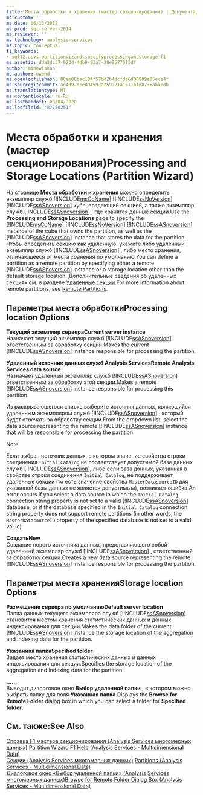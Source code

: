 ```yaml
---
title: Места обработки и хранения (мастер секционирования) | Документация Майкрософт
ms.custom: ''
ms.date: 06/13/2017
ms.prod: sql-server-2014
ms.reviewer: ''
ms.technology: analysis-services
ms.topic: conceptual
f1_keywords:
- sql12.asvs.partitionwizard.specifyprocessingandstorage.f1
ms.assetid: dda2dc57-923d-4db9-93a7-38e95770f3df
author: minewiskan
ms.author: owend
ms.openlocfilehash: 00ab88bac184f57bd2b4dcfdb8d00909a85ece4f
ms.sourcegitcommit: ad4d92dce894592a259721a1571b1d8736abacdb
ms.translationtype: MT
ms.contentlocale: ru-RU
ms.lasthandoff: 08/04/2020
ms.locfileid: "87750251"
---
```

# <a name="processing-and-storage-locations-partition-wizard"></a><span data-ttu-id="54dff-102">Места обработки и хранения (мастер секционирования)</span><span class="sxs-lookup"><span data-stu-id="54dff-102">Processing and Storage Locations (Partition Wizard)</span></span>
  <span data-ttu-id="54dff-103">На странице **Места обработки и хранения** можно определить экземпляр служб [!INCLUDE[msCoName](../includes/msconame-md.md)] [!INCLUDE[ssNoVersion](../includes/ssnoversion-md.md)] [!INCLUDE[ssASnoversion](../includes/ssasnoversion-md.md)] куба, владеющий секцией, а также экземпляр служб [!INCLUDE[ssASnoversion](../includes/ssasnoversion-md.md)] , где хранятся данные секции.</span><span class="sxs-lookup"><span data-stu-id="54dff-103">Use the **Processing and Storage Locations** page to specify the [!INCLUDE[msCoName](../includes/msconame-md.md)] [!INCLUDE[ssNoVersion](../includes/ssnoversion-md.md)] [!INCLUDE[ssASnoversion](../includes/ssasnoversion-md.md)] instance of the cube that owns the partition, as well as the [!INCLUDE[ssASnoversion](../includes/ssasnoversion-md.md)] instance that stores the data for the partition.</span></span> <span data-ttu-id="54dff-104">Чтобы определить секцию как удаленную, укажите либо удаленный экземпляр служб [!INCLUDE[ssASnoversion](../includes/ssasnoversion-md.md)] , либо место хранения, отличающееся от места хранения по умолчанию.</span><span class="sxs-lookup"><span data-stu-id="54dff-104">You can define a partition as a remote partition by specifying either a remote [!INCLUDE[ssASnoversion](../includes/ssasnoversion-md.md)] instance or a storage location other than the default storage location.</span></span> <span data-ttu-id="54dff-105">Дополнительные сведения об удаленных секциях см. в разделе [Удаленные секции](multidimensional-models-olap-logical-cube-objects/partitions-remote-partitions.md).</span><span class="sxs-lookup"><span data-stu-id="54dff-105">For more information about remote partitions, see [Remote Partitions](multidimensional-models-olap-logical-cube-objects/partitions-remote-partitions.md).</span></span>  
  
## <a name="processing-location-options"></a><span data-ttu-id="54dff-106">Параметры места обработки</span><span class="sxs-lookup"><span data-stu-id="54dff-106">Processing location Options</span></span>  
 <span data-ttu-id="54dff-107">**Текущий экземпляр сервера**</span><span class="sxs-lookup"><span data-stu-id="54dff-107">**Current server instance**</span></span>  
 <span data-ttu-id="54dff-108">Назначает текущий экземпляр служб [!INCLUDE[ssASnoversion](../includes/ssasnoversion-md.md)] ответственным за обработку секции.</span><span class="sxs-lookup"><span data-stu-id="54dff-108">Makes the current [!INCLUDE[ssASnoversion](../includes/ssasnoversion-md.md)] instance responsible for processing the partition.</span></span>  
  
 <span data-ttu-id="54dff-109">**Удаленный источник данных служб Analysis Services**</span><span class="sxs-lookup"><span data-stu-id="54dff-109">**Remote Analysis Services data source**</span></span>  
 <span data-ttu-id="54dff-110">Назначает удаленный экземпляр служб [!INCLUDE[ssASnoversion](../includes/ssasnoversion-md.md)] ответственным за обработку этой секции.</span><span class="sxs-lookup"><span data-stu-id="54dff-110">Makes a remote [!INCLUDE[ssASnoversion](../includes/ssasnoversion-md.md)] instance responsible for processing this partition.</span></span>  
  
 <span data-ttu-id="54dff-111">Из раскрывающегося списка выберите источник данных, являющийся удаленным экземпляром служб [!INCLUDE[ssASnoversion](../includes/ssasnoversion-md.md)] , который будет отвечать за обработку секции.</span><span class="sxs-lookup"><span data-stu-id="54dff-111">From the dropdown list, select the data source representing the remote [!INCLUDE[ssASnoversion](../includes/ssasnoversion-md.md)] instance that will be responsible for processing the partition.</span></span>  
  
> [!NOTE]  
>  <span data-ttu-id="54dff-112">Если выбран источник данных, в котором значение свойства строки соединения `Initial Catalog` не соответствует допустимой базе данных служб [!INCLUDE[ssASnoversion](../includes/ssasnoversion-md.md)], либо если база данных, указанная в свойстве строки соединения `Initial Catalog`, не поддерживает удаленные секции (то есть значение свойства `MasterDatasourceID` для указанной базы данных не является допустимым), возникает ошибка.</span><span class="sxs-lookup"><span data-stu-id="54dff-112">An error occurs if you select a data source in which the `Initial Catalog` connection string property is not set to a valid [!INCLUDE[ssASnoversion](../includes/ssasnoversion-md.md)] database, or if the database specified in the `Initial Catalog` connection string property does not support remote partitions (in other words, the `MasterDatasourceID` property of the specified database is not set to a valid value).</span></span>  
  
 <span data-ttu-id="54dff-113">**Создать**</span><span class="sxs-lookup"><span data-stu-id="54dff-113">**New**</span></span>  
 <span data-ttu-id="54dff-114">Создание нового источника данных, представляющего собой удаленный экземпляр служб [!INCLUDE[ssASnoversion](../includes/ssasnoversion-md.md)] , ответственный за обработку секции.</span><span class="sxs-lookup"><span data-stu-id="54dff-114">Creates a new data source representing the remote [!INCLUDE[ssASnoversion](../includes/ssasnoversion-md.md)] instance responsible for processing the partition.</span></span>  
  
## <a name="storage-location-options"></a><span data-ttu-id="54dff-115">Параметры места хранения</span><span class="sxs-lookup"><span data-stu-id="54dff-115">Storage location Options</span></span>  
 <span data-ttu-id="54dff-116">**Размещение сервера по умолчанию**</span><span class="sxs-lookup"><span data-stu-id="54dff-116">**Default server location**</span></span>  
 <span data-ttu-id="54dff-117">Папка данных текущего экземпляра служб [!INCLUDE[ssASnoversion](../includes/ssasnoversion-md.md)] становится местом хранения статистических данных и данных индексирования для секции.</span><span class="sxs-lookup"><span data-stu-id="54dff-117">Makes the data folder of the current [!INCLUDE[ssASnoversion](../includes/ssasnoversion-md.md)] instance the storage location of the aggregation and indexing data for the partition.</span></span>  
  
 <span data-ttu-id="54dff-118">**Указанная папка**</span><span class="sxs-lookup"><span data-stu-id="54dff-118">**Specified folder**</span></span>  
 <span data-ttu-id="54dff-119">Задает место хранения статистических данных и данных индексирования для секции.</span><span class="sxs-lookup"><span data-stu-id="54dff-119">Specifies the storage location of the aggregation and indexing data for the partition.</span></span>  
  
 <span data-ttu-id="54dff-120">**...**</span><span class="sxs-lookup"><span data-stu-id="54dff-120">**...**</span></span>  
 <span data-ttu-id="54dff-121">Выводит диалоговое окно **Выбор удаленной папки** , в котором можно выбрать папку для поля **Указанная папка**.</span><span class="sxs-lookup"><span data-stu-id="54dff-121">Displays the **Browse for Remote Folder** dialog box in which you can select a folder for **Specified folder**.</span></span>  
  
## <a name="see-also"></a><span data-ttu-id="54dff-122">См. также:</span><span class="sxs-lookup"><span data-stu-id="54dff-122">See Also</span></span>  
 <span data-ttu-id="54dff-123">[Справка F1 мастера секционирования &#40;Analysis Services многомерных данных&#41;](partition-wizard-f1-help-analysis-services-multidimensional-data.md) </span><span class="sxs-lookup"><span data-stu-id="54dff-123">[Partition Wizard F1 Help &#40;Analysis Services - Multidimensional Data&#41;](partition-wizard-f1-help-analysis-services-multidimensional-data.md) </span></span>  
 <span data-ttu-id="54dff-124">[Секции &#40;Analysis Services многомерных данных&#41;](multidimensional-models-olap-logical-cube-objects/partitions-analysis-services-multidimensional-data.md) </span><span class="sxs-lookup"><span data-stu-id="54dff-124">[Partitions &#40;Analysis Services - Multidimensional Data&#41;](multidimensional-models-olap-logical-cube-objects/partitions-analysis-services-multidimensional-data.md) </span></span>  
 [<span data-ttu-id="54dff-125">Диалоговое окно «Выбор удаленной папки» &#40;Analysis Services многомерных данных&#41;</span><span class="sxs-lookup"><span data-stu-id="54dff-125">Browse for Remote Folder Dialog Box &#40;Analysis Services - Multidimensional Data&#41;</span></span>](browse-for-remote-folder-dialog-box-analysis-services-multidimensional-data.md)  
  
  

